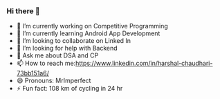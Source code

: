 ### Hi there 👋

<!--
**ChaudhariHarsha/ChaudhariHarsha** is a ✨ _special_ ✨ repository because its `README.md` (this file) appears on your GitHub profile.

Here are some ideas to get you started:-->

- 🔭 I’m currently working on Competitive Programming 
- 🌱 I’m currently learning Android App Development 
- 👯 I’m looking to collaborate on Linked In
- 🤔 I’m looking for help with Backend
- 💬 Ask me about DSA and CP
- 📫 How to reach me:https://www.linkedin.com/in/harshal-chaudhari-73bb151a6/
- 😄 Pronouns: MrImperfect
- ⚡ Fun fact: 108 km of cycling in 24 hr
